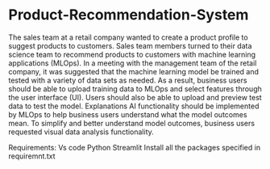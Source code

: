 # Product-Recommendation-System

The sales team at a retail company wanted to create a product profile to suggest products to customers. Sales team members turned to their data science team to recommend products to customers with machine learning applications (MLOps). In a meeting with the management team of the retail company, it was suggested that the machine learning model be trained and tested with a variety of data sets as needed. As a result, business users should be able to
upload training data to MLOps and select features through the user interface (UI). Users should also be able to upload and preview test data to test the model. Explanations AI functionality should be implemented by MLOps to help business users understand what the model outcomes mean. To simplify and better understand model outcomes, business users requested visual data analysis functionality.

Requirements:
    Vs code
    Python
    Streamlit
Install all the packages specified in requiremnt.txt
